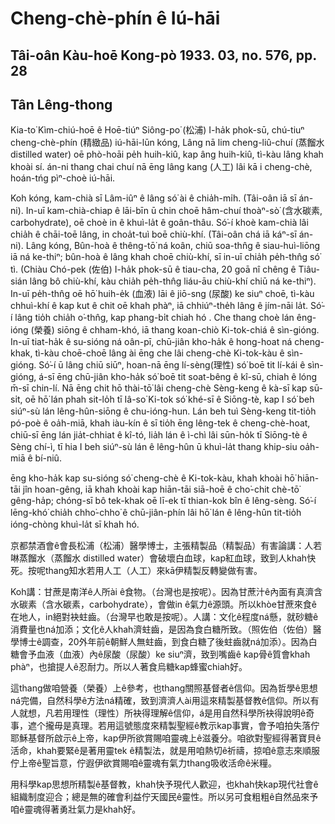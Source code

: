 # Cheng-chè-phín ê Iú-hāi

## Tâi-oân Kàu-hoē Kong-pò 1933. 03, no. 576, pp. 28
## Tân Lêng-thong


Kia-to͘ Kìm-chiú-hoē ê Hoē-tiúⁿ Siông-po͘ (松浦) I-ha̍k phok-sū, chú-tiuⁿ cheng-chè-phín (精緻品) iú-hāi-lūn kóng, Lâng nā lim cheng-liû-chuí (蒸餾水 distilled water) oē phò-hoāi pe̍h huih-kiû, kap âng huih-kiû, tì-kàu lâng khah khoài sí. án-ni thang chai chuí nā ēng lâng kang (人工) lâi kā i cheng-chè, hoán-tńg pìⁿ-choè iú-hāi.

Koh kóng, kam-chià sī Lâm-iûⁿ ê lâng só͘ ài ê chia̍h-mi̍h. (Tâi-oân iā sī án-ni). In-uī kam-chià-chiap ê lāi-bīn ū chin choē hâm-chuí thoàⁿ-sò͘ (含水碳素, carbohydrate), oē choè in ê khuì-la̍t ê goân-thâu. Só͘-í khoè kam-chià lâi chia̍h ê chāi-toē lâng, in choa̍t-tuì boē chiù-khí. (Tâi-oân chá iā káⁿ-sī án-ni). Lâng kóng, Bûn-hoà ê thêng-tō͘ ná koân, chiū soa-thn̂g ê siau-huì-liōng iā ná ke-thiⁿ; bûn-hoà ê lâng khah choē chiù-khí, sī in-uī chia̍h pe̍h-thn̂g só͘ tì. (Chiàu Chó-pek (佐伯) I-ha̍k phok-sū ê tiau-cha, 20 goā nî chêng ê Tiâu-sián lâng bô chiù-khí, kàu chia̍h pe̍h-thn̂g liáu-āu chiù-khí chiū ná ke-thiⁿ). In-uī pe̍h-thn̂g oē hō͘ huih-e̍k (血液) lāi ê jiō-sng (尿酸) ke siuⁿ choē, tì-kàu chhuì-khí ê kap kut ê chit oē khah phàⁿ, iā chhiúⁿ-the̍h lâng ê jím-nāi la̍t. Só͘-í lâng tio̍h chia̍h o͘-thn̂g, kap phang-bi̍t chiah hó
.
Che thang choè lán êng-ióng (榮養) siōng ê chham-khó, iā thang koan-chiò Ki-tok-chiá ê sìn-gióng. In-uī tiat-ha̍k ê su-sióng ná oân-pī, chū-jiân kho-ha̍k ê hong-hoat ná cheng-khak, tì-kàu choē-choē lâng ài ēng che lâi cheng-chè Ki-tok-kàu ê sìn-gióng. Só͘-í ū lâng chiū siūⁿ, hoan-nā ēng lí-sèng(理性) só͘ boē tit lí-kái ê sìn-gióng, á-sī ēng chū-jiân kho-ha̍k só͘ boē tit soat-bêng ê kî-sū, chiah ê lóng m̄-sī chin-lí. Nā ēng chit hō thài-tō͘ lâi cheng-chè Sèng-keng ê kà-sī kap sū-si̍t, oē hō͘ lán phah sit-lo̍h tī Iâ-so͘ Ki-tok só͘ khé-sī ê Siōng-tè, kap I só͘ beh siúⁿ-sù lán lêng-hûn-siōng ê chu-ióng-hun. Lán beh tuì Sèng-keng tit-tio̍h pó-poè ê oa̍h-miā, khah iàu-kín ê sī tio̍h ēng lêng-tek ê cheng-chè-hoat, chiū-sī ēng lán jia̍t-chhiat ê kî-tó, lia̍h lán ê ì-chì lâi sūn-ho̍k tī Siōng-tè ê Sèng chí-ì, tī hia I beh siúⁿ-sù lán ê lêng-hûn ū khuì-la̍t thang khip-siu oa̍h-miā ê bí-niû.

ēng kho-ha̍k kap su-sióng só͘ cheng-chè ê Ki-tok-kàu, khah khoài hō͘ hiān-tāi jîn hoan-gêng, iā khah khoài kap hiān-tāi siā-hoē ê cho͘-chit chè-tō͘ gêng-ha̍p; chóng-sī bô tek-khak oē lī-ek tī thian-kok bîn ê lêng-sèng. Só͘-í lēng-khó͘ chia̍h chho͘-chho͘ ê chū-jiân-phín lâi hō͘ lán ê lêng-hûn tit-tio̍h ióng-chòng khuì-la̍t sī khah hó.

京都禁酒會ê會長松浦（松浦）醫學博士，主張精製品（精製品）有害論講：人若啉蒸餾水（蒸餾水 distilled water）會破壞白血球，kap紅血球，致到人khah快死。按呢thang知水若用人工（人工）來kā伊精製反轉變做有害。

Koh講：甘蔗是南洋ê人所ài ê食物。（台灣也是按呢）。因為甘蔗汁ê內面有真濟含水碳素（含水碳素，carbohydrate），會做in ê氣力ê源頭。所以khòe甘蔗來食ê在地人，in絕對袂蛀齒。（台灣早也敢是按呢）。人講：文化ê程度ná懸，就砂糖ê消費量也ná加添；文化ê人khah濟蛀齒，是因為食白糖所致。（照佐伯（佐伯）醫學博士ê調查，20外年前ê朝鮮人無蛀齒，到食白糖了後蛀齒就ná加添）。因為白糖會予血液（血液）內ê尿酸（尿酸）ke siuⁿ濟，致到嘴齒ê kap骨ê質會khah phàⁿ，也搶提人ê忍耐力。所以人著食烏糖kap蜂蜜chiah好。

這thang做咱營養（榮養）上ê參考，也thang關照基督者ê信仰。因為哲學ê思想ná完備，自然科學ê方法ná精確，致到濟濟人ài用這來精製基督教ê信仰。所以有人就想，凡若用理性（理性）所袂得理解ê信仰，á是用自然科學所袂得說明ê奇事，遮个攏毋是真理。若用這號態度來精製聖經ê教示kap事實，會予咱拍失落佇耶穌基督所啟示ê上帝，kap伊所欲賞賜咱靈魂上ê滋養分。咱欲對聖經得著寶貝ê活命，khah要緊ê是著用靈tek ê精製法，就是用咱熱切ê祈禱，掠咱ê意志來順服佇上帝ê聖旨意，佇遐伊欲賞賜咱ê靈魂有氣力thang吸收活命ê米糧。

用科學kap思想所精製ê基督教，khah快予現代人歡迎，也khah快kap現代社會ê組織制度迎合；總是無的確會利益佇天國民ê靈性。所以另可食粗粗ê自然品來予咱ê靈魂得著勇壯氣力是khah好。
